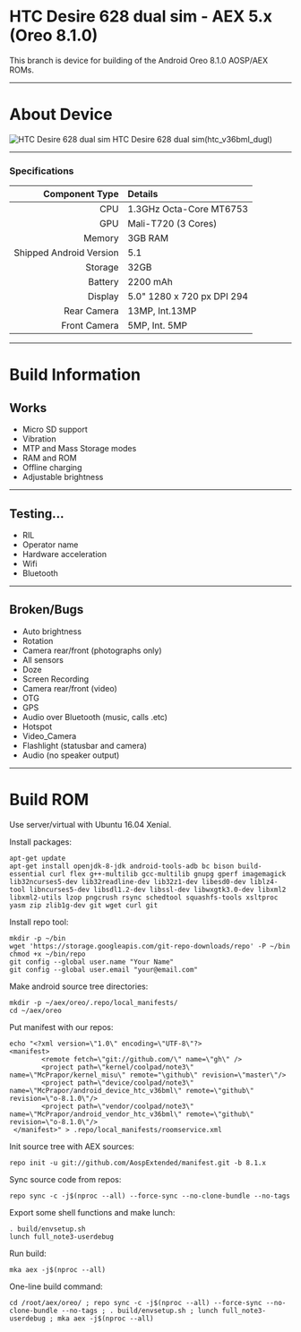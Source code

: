 # HTC Desire 628 dual sim - AEX 5.x (Oreo 8.1.0)

This branch is device for building of the Android Oreo 8.1.0 AOSP/AEX ROMs.

---

# About Device

![HTC Desire 628 dual sim](https://www.htc.com/managed-assets/shared/desktop/smartphones/htc-desire-628-dual-sim/pdp/Desire-628-DS-PDP-Desktop-Buy-Now.png "HTC Desire 628 dual sim")
HTC Desire 628 dual sim(htc_v36bml_dugl)

---

### Specifications

Component Type | Details
-------:|:-------------------------
CPU     | 1.3GHz Octa-Core MT6753
GPU     | Mali-T720 (3 Cores)
Memory  | 3GB RAM
Shipped Android Version | 5.1
Storage | 32GB
Battery | 2200 mAh
Display | 5.0" 1280 x 720 px DPI 294
Rear Camera | 13MP, Int.13MP
Front Camera | 5MP, Int. 5MP

---

# Build Information

## Works
 * Micro SD support
 * Vibration
 * MTP and Mass Storage modes
 * RAM and ROM
 * Offline charging 
 * Adjustable brightness

-------------
## Testing...
 * RIL
 * Operator name
 * Hardware acceleration
 * Wifi
 * Bluetooth

-------------
## Broken/Bugs

 * Auto brightness
 * Rotation
 * Camera rear/front (photographs only)
 * All sensors
 * Doze
 * Screen Recording
 * Camera rear/front (video)
 * OTG
 * GPS
 * Audio over Bluetooth (music, calls .etc)
 * Hotspot
 * Video_Camera
 * Flashlight (statusbar and camera)
 * Audio (no speaker output)
-------------

# Build ROM
Use server/virtual with Ubuntu 16.04 Xenial.

Install packages:
```
apt-get update
apt-get install openjdk-8-jdk android-tools-adb bc bison build-essential curl flex g++-multilib gcc-multilib gnupg gperf imagemagick lib32ncurses5-dev lib32readline-dev lib32z1-dev libesd0-dev liblz4-tool libncurses5-dev libsdl1.2-dev libssl-dev libwxgtk3.0-dev libxml2 libxml2-utils lzop pngcrush rsync schedtool squashfs-tools xsltproc yasm zip zlib1g-dev git wget curl git
```
Install repo tool:
```
mkdir -p ~/bin
wget 'https://storage.googleapis.com/git-repo-downloads/repo' -P ~/bin
chmod +x ~/bin/repo
git config --global user.name "Your Name"
git config --global user.email "your@email.com"
```
Make android source tree directories:
```
mkdir -p ~/aex/oreo/.repo/local_manifests/
cd ~/aex/oreo
```
Put manifest with our repos:
```
echo "<?xml version=\"1.0\" encoding=\"UTF-8\"?>
<manifest>
        <remote fetch=\"git://github.com/\" name=\"gh\" />
        <project path=\"kernel/coolpad/note3\" name=\"McPrapor/kernel_misu\" remote="\github\" revision=\"master\"/>
        <project path=\"device/coolpad/note3\" name=\"McPrapor/android_device_htc_v36bml\" remote=\"github\" revision=\"o-8.1.0\"/>
        <project path=\"vendor/coolpad/note3\" name=\"McPrapor/android_vendor_htc_v36bml\" remote=\"github\" revision=\"o-8.1.0\"/>
 </manifest>" > .repo/local_manifests/roomservice.xml
``` 
Init source tree with AEX sources:
```
repo init -u git://github.com/AospExtended/manifest.git -b 8.1.x
```

Sync source code from repos:
```
repo sync -c -j$(nproc --all) --force-sync --no-clone-bundle --no-tags
```
Export some shell functions and make lunch:
```
. build/envsetup.sh
lunch full_note3-userdebug
```
Run build:
```
mka aex -j$(nproc --all)
```

One-line build command:
```
cd /root/aex/oreo/ ; repo sync -c -j$(nproc --all) --force-sync --no-clone-bundle --no-tags ; . build/envsetup.sh ; lunch full_note3-userdebug ; mka aex -j$(nproc --all)
```

